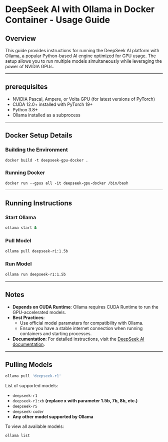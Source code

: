 # DeepSeek AI with Ollama in Docker Container - Usage Guide

## Overview
This guide provides instructions for running the DeepSeek AI platform with Ollama, a popular Python-based AI engine optimized for GPU usage. The setup allows you to run multiple models simultaneously while leveraging the power of NVIDIA GPUs.

---

## prerequisites
- NVIDIA Pascal, Ampere, or Volta GPU (for latest versions of PyTorch)
- CUDA 12.0+ installed with PyTorch 19+
- Python 3.8+
- Ollama installed as a subprocess

---

## Docker Setup Details

### Building the Environment
```CMD
docker build -t deepseek-gpu-docker .
 ```

### Running Docker
```CMD
docker run --gpus all -it deepseek-gpu-docker /bin/bash
```


---

## Running Instructions

### Start Ollama
```bash
ollama start &
```


### Pull Model
```bash
ollama pull deepseek-r1:1.5b
```

### Run Model
```bash
ollama run deepseek-r1:1.5b
```


---

## Notes

- **Depends on CUDA Runtime**: Ollama requires CUDA Runtime to run the GPU-accelerated models.
- **Best Practices**:
  - Use official model parameters for compatibility with Ollama.
  - Ensure you have a stable internet connection when running containers and starting processes.
- **Documentation**: For detailed instructions, visit the [DeepSeek AI documentation](https://deepseek.ai/docs).

---

## Pulling Models

```bash
ollama pull 'deepseek-r1'
```

List of supported models:
- `deepseek-r1`
- `deepseek-r1:xb` **(replace x with parameter 1.5b, 7b, 8b, etc.)**
- `deepseek-r5`
- `deepseek-coder`
- **Any other model supported by Ollama**


To view all available models:
```bash
ollama list
```
